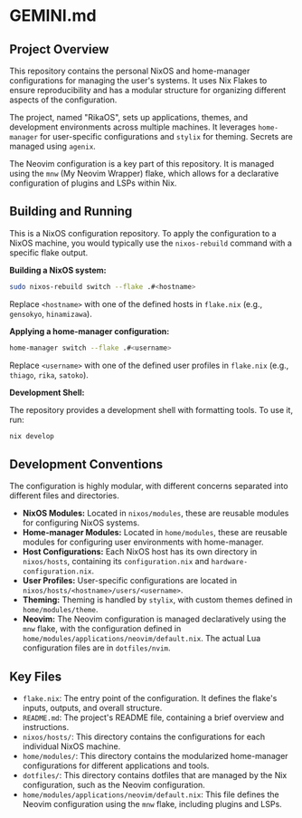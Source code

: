 # GEMINI.md

## Project Overview

This repository contains the personal NixOS and home-manager configurations for managing the user's systems. It uses Nix Flakes to ensure reproducibility and has a modular structure for organizing different aspects of the configuration.

The project, named "RikaOS", sets up applications, themes, and development environments across multiple machines. It leverages `home-manager` for user-specific configurations and `stylix` for theming. Secrets are managed using `agenix`.

The Neovim configuration is a key part of this repository. It is managed using the `mnw` (My Neovim Wrapper) flake, which allows for a declarative configuration of plugins and LSPs within Nix.

## Building and Running

This is a NixOS configuration repository. To apply the configuration to a NixOS machine, you would typically use the `nixos-rebuild` command with a specific flake output.

**Building a NixOS system:**

```bash
sudo nixos-rebuild switch --flake .#<hostname>
```

Replace `<hostname>` with one of the defined hosts in `flake.nix` (e.g., `gensokyo`, `hinamizawa`).

**Applying a home-manager configuration:**

```bash
home-manager switch --flake .#<username>
```

Replace `<username>` with one of the defined user profiles in `flake.nix` (e.g., `thiago`, `rika`, `satoko`).

**Development Shell:**

The repository provides a development shell with formatting tools. To use it, run:

```bash
nix develop
```

## Development Conventions

The configuration is highly modular, with different concerns separated into different files and directories.

*   **NixOS Modules:** Located in `nixos/modules`, these are reusable modules for configuring NixOS systems.
*   **Home-manager Modules:** Located in `home/modules`, these are reusable modules for configuring user environments with home-manager.
*   **Host Configurations:** Each NixOS host has its own directory in `nixos/hosts`, containing its `configuration.nix` and `hardware-configuration.nix`.
*   **User Profiles:** User-specific configurations are located in `nixos/hosts/<hostname>/users/<username>`.
*   **Theming:** Theming is handled by `stylix`, with custom themes defined in `home/modules/theme`.
*   **Neovim:** The Neovim configuration is managed declaratively using the `mnw` flake, with the configuration defined in `home/modules/applications/neovim/default.nix`. The actual Lua configuration files are in `dotfiles/nvim`.

## Key Files

*   `flake.nix`: The entry point of the configuration. It defines the flake's inputs, outputs, and overall structure.
*   `README.md`: The project's README file, containing a brief overview and instructions.
*   `nixos/hosts/`: This directory contains the configurations for each individual NixOS machine.
*   `home/modules/`: This directory contains the modularized home-manager configurations for different applications and tools.
*   `dotfiles/`: This directory contains dotfiles that are managed by the Nix configuration, such as the Neovim configuration.
*   `home/modules/applications/neovim/default.nix`: This file defines the Neovim configuration using the `mnw` flake, including plugins and LSPs.
